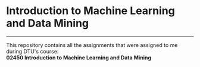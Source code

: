 # Introduction to Machine Learning and Data Mining
***
  
This repository contains all the assignments that were assigned to me during DTU's course:  
**02450 Introduction to Machine Learning and Data Mining**